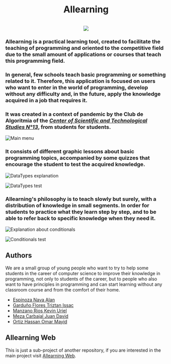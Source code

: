 <p>
    <h1 align="center"> Allearning
    <br/>
    <br/>
    <img src="https://user-images.githubusercontent.com/74994335/214964069-5be86076-f646-49b1-b4be-4acd4d7dfe03.png">
    </h1>
</p>

### **Allearning** is a practical learning tool, created to facilitate the teaching of programming and oriented to the competitive field due to the small amount of applications or courses that teach this programming field.

### In general, few schools teach basic programming or something related to it. Therefore, this application is focused on users who want to enter in the world of programming, develop without any difficulty and, in the future, apply the knowledge acquired in a job that requires it.

### It was created in a context of pandemic by the Club de Algoritmia of the [*Center of Scientific and Technological Studies N°13*](https://www.cecyt13.ipn.mx/), from students for students.

![Main menu](https://user-images.githubusercontent.com/74994335/214972004-912dd997-47e1-4ca6-b061-8258bca315fc.png "Main menu")


### It consists of different graphic lessons about basic programming topics, accompanied by some quizzes that encourage the student to test the acquired knowledge.

![DataTypes explanation](https://user-images.githubusercontent.com/74994335/214971917-25980c3b-f3ff-4077-a052-f940d184b22f.png "DataTypes explanation")

![DataTypes test](https://user-images.githubusercontent.com/74994335/214972048-1451da95-e661-43c9-a49d-d89090661e40.png "DataTypes test")


### Allearning's philosophy is to teach slowly but surely, with a distribution of knowledge in small segments. In order for students to practice what they learn step by step, and to be able to refer back to specific knowledge when they need it.

![Explanation about conditionals](https://user-images.githubusercontent.com/74994335/214973568-50d99ebc-6779-44ff-aa85-16887c96227f.png "Explanation about conditionals")

![Conditionals test](https://user-images.githubusercontent.com/74994335/214973595-204e2709-5b2c-4668-8063-7ffbee19a5cd.png "Conditionals test")


## Authors

We are a small group of young people who want to try to help some students in the career of computer science to improve their knowledge in programming, not only to students of the career, but to people who also want to have principles in programming and can start learning without any classroom course and from the comfort of their home.

* [Espinoza Nava Alan](https://github.com/Alambres)
* [Garduño Flores Triztan Issac](https://github.com/eltiobrony)
* [Manzano Rios Kevin Uriel](https://github.com/KevinUrielAdler)
* [Meza Carbajal Juan David](https://github.com/Zorrasco)
* [Ortiz Hassan Omar Mayid](https://github.com/Omarwingamer)


## Allearning Web

This is just a sub-project of another repository, if you are interested in the main project visit [Allearning Web](https://github.com/KevinUrielAdler/Allearning-Web).
